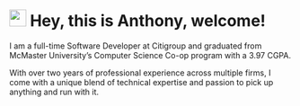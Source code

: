 <h1><img src="https://emojis.slackmojis.com/emojis/images/1500426137/2648/allo-tongue.gif?1500426137" width="30" /> Hey, this is Anthony, welcome!</h1>

I am a full-time Software Developer at Citigroup and graduated from McMaster University’s Computer Science Co-op program with a 3.97 CGPA.

With over two years of professional experience across multiple firms, I come with a unique blend of technical expertise and passion to pick up anything and run with it.
